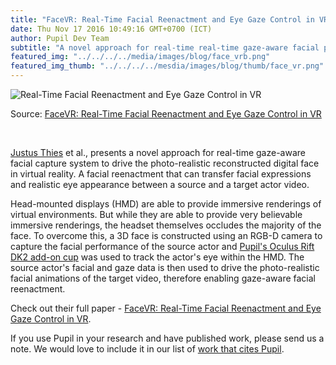 ```yaml
--- 
title: "FaceVR: Real-Time Facial Reenactment and Eye Gaze Control in VR"
date: Thu Nov 17 2016 10:49:16 GMT+0700 (ICT) 
author: Pupil Dev Team 
subtitle: "A novel approach for real-time real-time gaze-aware facial performance capture system to drive the photo-realistic reconstructed digital face in virtual reality..."
featured_img: "../../../../media/images/blog/face_vrb.png"
featured_img_thumb: "../../../../mesdia/images/blog/thumb/face_vr.png"
---
```


<img class="Feature-image u-padBottom--1" src="../../../../media/images/blog/face_vr.png" alt="Real-Time Facial Reenactment and Eye Gaze Control in VR">

Source: [FaceVR: Real-Time Facial Reenactment and Eye Gaze Control in VR](https://arxiv.org/pdf/1610.03151.pdf)

<br>

[Justus Thies](http://lgdv.cs.fau.de/people/card/justus/thies/) et al., presents a novel approach for real-time gaze-aware facial capture system to drive the photo-realistic reconstructed digital face in virtual reality. A facial reenactment that can transfer facial expressions and realistic eye appearance between a source and a target actor video.

Head-mounted displays (HMD) are able to provide immersive renderings of virtual environments. But while they are able to provide very believable immersive renderings, the headset themselves occludes the majority of the face. To overcome this, a 3D face is constructed using an RGB-D camera to capture the facial performance of the source actor and [Pupil's Oculus Rift DK2 add-on cup](https://pupil-labs.com/store/#vr-ar) was used to track the actor's eye within the HMD. The source actor's facial and gaze data is then used to drive the photo-realistic facial animations of the target video, therefore enabling gaze-aware facial reenactment. 

Check out their full paper - [FaceVR: Real-Time Facial Reenactment and Eye Gaze Control in VR](https://arxiv.org/pdf/1610.03151.pdf).

If you use Pupil in your research and have published work, please send us a note. We would love to include it in our list of [work that cites Pupil](https://docs.google.com/spreadsheets/d/1ZD6HDbjzrtRNB4VB0b7GFMaXVGKZYeI0zBOBEEPwvBI/).




